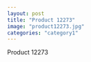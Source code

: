 ```yaml
---
layout: post
title: "Product 12273"
image: "product12273.jpg"
categories: "category1"
---
```

Product 12273
